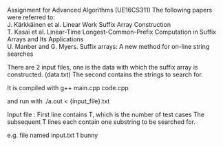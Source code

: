 Assignment for Advanced Algorithms (UE16CS311)
The following papers were referred to:<br>
J. Kärkkäinen et al. Linear Work Suffix Array Construction<br>
T. Kasai et al. Linear-Time Longest-Common-Prefix Computation in Suffix Arrays and Its Applications<br>
U. Manber and G. Myers. Suffix arrays: A new method for on-line string searches



There are 2 input files, one is the data with which the suffix array is constructed.  (data.txt)
The second contains the strings to search for.

It is compiled with
g++ main.cpp code.cpp

and run with
./a.out < {input_file}.txt

Input file :
First line contains T, which is the number of test cases
The subsequent T lines each contain one substring to be searched for.

e.g. file named input.txt
1
bunny
